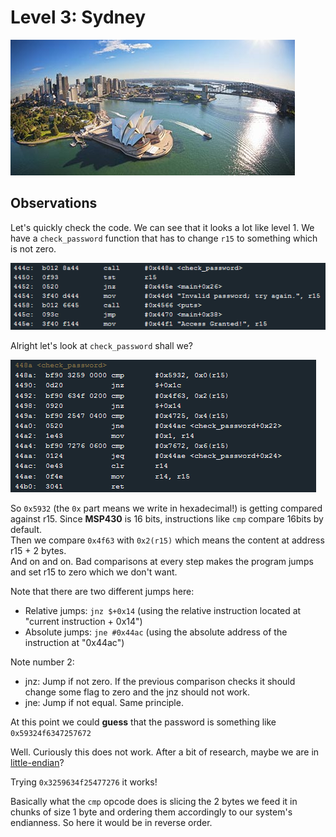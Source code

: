 # Level 3: Sydney

![Sydney](img/3_2.PNG)

## Observations

Let's quickly check the code. We can see that it looks a lot like level 1. We have a `check_password` function that has to change `r15` to something which is not zero.

![microcorruption](img/2_1.PNG)

Alright let's look at `check_password` shall we?

![microcorruption](img/2_2.PNG)	

So `0x5932` (the `0x` part means we write in hexadecimal!) is getting compared against r15. Since **MSP430** is 16 bits, instructions like `cmp` compare 16bits by default.  
Then we compare `0x4f63` with `0x2(r15)` which means the content at address r15 + 2 bytes.  
And on and on. Bad comparisons at every step makes the program jumps and set r15 to zero which we don't want.  
  
Note that there are two different jumps here:
* Relative jumps: `jnz $+0x14` (using the relative instruction located at "current instruction + 0x14")
* Absolute jumps: `jne #0x44ac` (using the absolute address of the instruction at "0x44ac")

Note number 2:
* jnz: Jump if not zero. If the previous comparison checks it should change some flag to zero and the jnz should not work.
* jne: Jump if not equal. Same principle.

At this point we could **guess** that the password is something like `0x59324f6347257672`

Well. Curiously this does not work. After a bit of research, maybe we are in [little-endian](http://en.wikipedia.org/wiki/Endianness)?  

Trying `0x3259634f25477276` it works!

Basically what the `cmp` opcode does is slicing the 2 bytes we feed it in chunks of size 1 byte and ordering them accordingly to our system's endianness. So here it would be in reverse order.